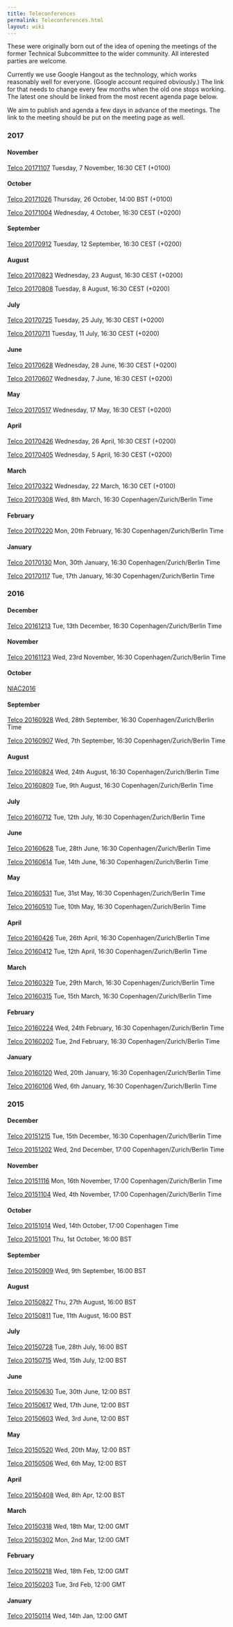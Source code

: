 ```yaml
---
title: Teleconferences
permalink: Teleconferences.html
layout: wiki
---
```


These were originally born out of the idea of opening the meetings of the former
Technical Subcommittee to the wider community. All interested parties are welcome.

Currently we use Google Hangout as the technology, which works
reasonably well for everyone. (Google account required obviously.) The
link for that needs to change every few months when the old one stops
working. The latest one should be linked from the most recent agenda
page below.

We aim to publish and agenda a few days in advance of the meetings. The
link to the meeting should be put on the meeting page as well.

### 2017

#### November

[Telco 20171107](Telco_20171107.html "wikilink") Tuesday,  7 November, 16:30 CET (+0100)


#### October

[Telco 20171026](Telco_20171026.html "wikilink") Thursday, 26 October, 14:00 BST (+0100)

[Telco 20171004](Telco_20171004.html "wikilink") Wednesday,  4 October, 16:30 CEST (+0200)


#### September

[Telco 20170912](Telco_20170912.html "wikilink") Tuesday, 12 September, 16:30 CEST (+0200)


#### August

[Telco 20170823](Telco_20170823.html "wikilink") Wednesday, 23 August, 16:30 CEST (+0200)

[Telco 20170808](Telco_20170808.html "wikilink") Tuesday,  8 August, 16:30 CEST (+0200)


#### July

[Telco 20170725](Telco_20170725.html "wikilink") Tuesday, 25 July, 16:30 CEST (+0200)

[Telco 20170711](Telco_20170711.html "wikilink") Tuesday, 11 July, 16:30 CEST (+0200)


#### June

[Telco 20170628](Telco_20170628.html "wikilink") Wednesday, 28 June, 16:30 CEST (+0200)

[Telco 20170607](Telco_20170607.html "wikilink") Wednesday,  7 June, 16:30 CEST (+0200)


#### May

[Telco 20170517](Telco_20170517.html "wikilink") Wednesday, 17 May, 16:30 CEST (+0200)


#### April

[Telco 20170426](Telco_20170426.html "wikilink") Wednesday, 26 April, 16:30 CEST (+0200)

[Telco 20170405](Telco_20170405.html "wikilink") Wednesday,  5 April, 16:30 CEST (+0200)


#### March

[Telco 20170322](Telco_20170322.html "wikilink") Wednesday, 22 March, 16:30 CET (+0100)

[Telco 20170308](Telco_20170308.html "wikilink") Wed, 8th March, 16:30 Copenhagen/Zurich/Berlin Time

#### February  

[Telco 20170220](Telco_20170220.html "wikilink") Mon, 20th February, 16:30 Copenhagen/Zurich/Berlin Time

#### January  

[Telco 20170130](Telco_20170130.html "wikilink") Mon, 30th January, 16:30 Copenhagen/Zurich/Berlin Time

[Telco 20170117](Telco_20170117.html "wikilink") Tue, 17th January, 16:30 Copenhagen/Zurich/Berlin Time

### 2016

#### December  

[Telco 20161213](Telco_20161213.html "wikilink") Tue, 13th December, 16:30 Copenhagen/Zurich/Berlin Time

#### November  

[Telco 20161123](Telco_20161123.html "wikilink") Wed, 23rd November, 16:30 Copenhagen/Zurich/Berlin Time

#### October  

[NIAC2016](NIAC2016.html "wikilink")

#### September  

[Telco 20160928](Telco_20160928.html "wikilink") Wed, 28th September, 16:30 Copenhagen/Zurich/Berlin Time

[Telco 20160907](Telco_20160907.html "wikilink") Wed, 7th September, 16:30 Copenhagen/Zurich/Berlin Time

#### August  

[Telco 20160824](Telco_20160824.html "wikilink") Wed, 24th August, 16:30 Copenhagen/Zurich/Berlin Time

[Telco 20160809](Telco_20160809.html "wikilink") Tue, 9th August, 16:30 Copenhagen/Zurich/Berlin Time

#### July  

[Telco 20160712](Telco_20160712.html "wikilink") Tue, 12th July, 16:30 Copenhagen/Zurich/Berlin Time

#### June  

[Telco 20160628](Telco_20160628.html "wikilink") Tue, 28th June, 16:30 Copenhagen/Zurich/Berlin Time

[Telco 20160614](Telco_20160614.html "wikilink") Tue, 14th June, 16:30 Copenhagen/Zurich/Berlin Time

#### May  

[Telco 20160531](Telco_20160531.html "wikilink") Tue, 31st May, 16:30 Copenhagen/Zurich/Berlin Time

[Telco 20160510](Telco_20160510.html "wikilink") Tue, 10th May, 16:30 Copenhagen/Zurich/Berlin Time

#### April  

[Telco 20160426](Telco_20160426.html "wikilink") Tue, 26th April, 16:30 Copenhagen/Zurich/Berlin Time

[Telco 20160412](Telco_20160412.html "wikilink") Tue, 12th April, 16:30 Copenhagen/Zurich/Berlin Time

#### March  

[Telco 20160329](Telco_20160329.html "wikilink") Tue, 29th March, 16:30 Copenhagen/Zurich/Berlin Time

[Telco 20160315](Telco_20160315.html "wikilink") Tue, 15th March, 16:30 Copenhagen/Zurich/Berlin Time

#### February  

[Telco 20160224](Telco_20160224.html "wikilink") Wed, 24th February, 16:30 Copenhagen/Zurich/Berlin Time

[Telco 20160202](Telco_20160202.html "wikilink") Tue, 2nd February, 16:30 Copenhagen/Zurich/Berlin Time

#### January  

[Telco 20160120](Telco_20160120.html "wikilink") Wed, 20th January, 16:30 Copenhagen/Zurich/Berlin Time

[Telco 20160106](Telco_20160106.html "wikilink") Wed, 6th January, 16:30 Copenhagen/Zurich/Berlin Time

### 2015

#### December  

[Telco 20151215](Telco_20151215.html "wikilink") Tue, 15th December, 16:30 Copenhagen/Zurich/Berlin Time

[Telco 20151202](Telco_20151202.html "wikilink") Wed, 2nd December, 17:00 Copenhagen/Zurich/Berlin Time

#### November  

[Telco 20151116](Telco_20151116.html "wikilink") Mon, 16th November, 17:00 Copenhagen/Zurich/Berlin Time

[Telco 20151104](Telco_20151104.html "wikilink") Wed, 4th November, 17:00 Copenhagen/Zurich/Berlin Time

#### October  

[Telco 20151014](Telco_20151014.html "wikilink") Wed, 14th October, 17:00 Copenhagen Time

[Telco 20151001](Telco_20151001.html "wikilink") Thu, 1st October, 16:00 BST

#### September  

[Telco 20150909](Telco_20150909.html "wikilink") Wed, 9th September, 16:00 BST

#### August  

[Telco 20150827](Telco_20150827.html "wikilink") Thu, 27th August, 16:00 BST

[Telco 20150811](Telco_20150811.html "wikilink") Tue, 11th August, 16:00 BST

#### July  

[Telco 20150728](Telco_20150728.html "wikilink") Tue, 28th July, 16:00 BST

[Telco 20150715](Telco_20150715.html "wikilink") Wed, 15th July, 12:00 BST

#### June  

[Telco 20150630](Telco_20150630.html "wikilink") Tue, 30th June, 12:00 BST

[Telco 20150617](Telco_20150617.html "wikilink") Wed, 17th June, 12:00 BST

[Telco 20150603](Telco_20150603.html "wikilink") Wed, 3rd June, 12:00 BST

#### May  

[Telco 20150520](Telco_20150520.html "wikilink") Wed, 20th May, 12:00 BST

[Telco 20150506](Telco_20150506.html "wikilink") Wed, 6th May, 12:00 BST

#### April  

[Telco 20150408](Telco_20150408.html "wikilink") Wed, 8th Apr, 12:00 BST

#### March  

[Telco 20150318](Telco_20150318.html "wikilink") Wed, 18th Mar, 12:00 GMT

[Telco 20150302](Telco_20150302.html "wikilink") Mon, 2nd Mar, 12:00 GMT

#### February  

[Telco 20150218](Telco_20150218.html "wikilink") Wed, 18th Feb, 12:00 GMT

[Telco 20150203](Telco_20150203.html "wikilink") Tue, 3rd Feb, 12:00 GMT

#### January  

[Telco 20150114](Telco_20150114.html "wikilink") Wed, 14th Jan, 12:00 GMT
